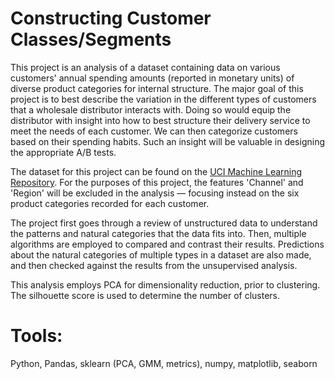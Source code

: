 # Constructing Customer Classes/Segments
This project is an analysis of a dataset containing data on various customers' annual spending amounts 
(reported in monetary units) of diverse product categories for internal structure. 
The major goal of this project is to best describe the variation in the different types of customers that a 
wholesale distributor interacts with. Doing so would equip the distributor with insight into how to best 
structure their delivery service to meet the needs of each customer. We can then categorize customers based on their spending habits. Such an insight will be valuable in designing the appropriate A/B tests.

The dataset for this project can be found on the [UCI Machine Learning Repository](https://archive.ics.uci.edu/ml/datasets/Wholesale+customers). For the purposes of this project, the features 'Channel' and 'Region' will be excluded in the analysis — focusing instead on the six product categories recorded for each customer.

The project first goes through a review of unstructured data to understand the patterns and natural categories that the data fits into. 
Then, multiple algorithms are employed to compared and contrast their results. Predictions about the natural 
categories of multiple types in a dataset are also made, and then checked against the results from the unsupervised analysis.

This analysis employs PCA for dimensionality reduction, prior to clustering. The silhouette score is used to determine the number of clusters.

# Tools:
Python, Pandas, sklearn (PCA, GMM, metrics), numpy, matplotlib, seaborn
